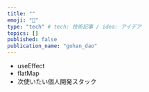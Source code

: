 ```yaml
---
title: ""
emoji: "🎃"
type: "tech" # tech: 技術記事 / idea: アイデア
topics: []
published: false
publication_name: "gohan_dao"
---
```


- useEffect
- flatMap
- 次使いたい個人開発スタック
